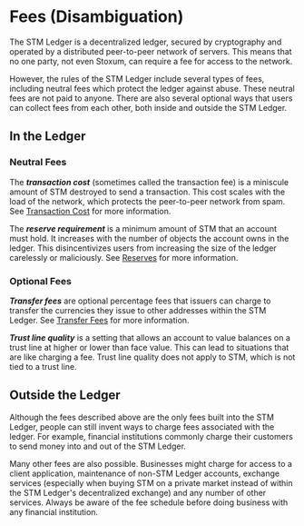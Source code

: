 # Fees (Disambiguation)

The STM Ledger is a decentralized ledger, secured by cryptography and operated by a distributed peer-to-peer network of servers. This means that no one party, not even Stoxum, can require a fee for access to the network.

However, the rules of the STM Ledger include several types of fees, including neutral fees which protect the ledger against abuse. These neutral fees are not paid to anyone. There are also several optional ways that users can collect fees from each other, both inside and outside the STM Ledger.


## In the Ledger

### Neutral Fees

The _**transaction cost**_ (sometimes called the transaction fee) is a miniscule amount of STM destroyed to send a transaction. This cost scales with the load of the network, which protects the peer-to-peer network from spam. See [Transaction Cost](concept-transaction-cost.html) for more information.

The _**reserve requirement**_ is a minimum amount of STM that an account must hold. It increases with the number of objects the account owns in the ledger. This disincentivizes users from increasing the size of the ledger carelessly or maliciously. See [Reserves](concept-reserves.html) for more information.

### Optional Fees

_**Transfer fees**_ are optional percentage fees that issuers can charge to transfer the currencies they issue to other addresses within the STM Ledger. See [Transfer Fees](concept-transfer-fees.html) for more information.

_**Trust line quality**_ is a setting that allows an account to value balances on a trust line at higher or lower than face value. This can lead to situations that are like charging a fee. Trust line quality does not apply to STM, which is not tied to a trust line.


## Outside the Ledger

Although the fees described above are the only fees built into the STM Ledger, people can still invent ways to charge fees associated with the ledger. For example, financial institutions commonly charge their customers to send money into and out of the STM Ledger.

Many other fees are also possible. Businesses might charge for access to a client application, maintenance of non-STM Ledger accounts, exchange services (especially when buying STM on a private market instead of within the STM Ledger's decentralized exchange) and any number of other services. Always be aware of the fee schedule before doing business with any financial institution.
